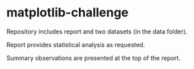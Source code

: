 # matplotlib-challenge

Repository includes report and two datasets (in the data folder).

Report provides statistical analysis as requested.

Summary observations are presented at the top of the report.
